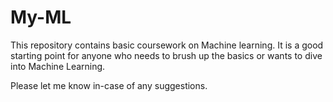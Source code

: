 # My-ML
This repository contains basic coursework on Machine learning. It is a good starting point for anyone who needs to brush up the basics or wants to dive into Machine Learning.

Please let me know in-case of any suggestions.
